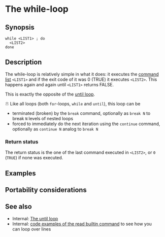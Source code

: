 # The while-loop

## Synopsis

    while <LIST1> ; do
      <LIST2>
    done

## Description

The while-loop is relatively simple in what it does: it executes the
[command list](syntax/basicgrammar.md#lists) `<LIST1>` and if the exit
code of it was 0 (TRUE) it executes `<LIST2>`. This happens again and
again until `<LIST1>` returns FALSE.

This is exactly the opposite of the [until
loop](syntax/ccmd/until_loop.md).

:!: Like all loops (both `for`-loops, `while` and `until`), this loop
can be

- terminated (broken) by the `break` command, optionally as `break N` to
  break `N` levels of nested loops
- forced to immediately do the next iteration using the `continue`
  command, optionally as `continue N` analog to `break N`

### Return status

The return status is the one of the last command executed in `<LIST2>`,
or `0` (`TRUE`) if none was executed.

## Examples

## Portability considerations

## See also

- Internal: [The until loop](syntax/ccmd/until_loop.md)
- Internal: [code examples of the read builtin
  command](commands/builtin/read.md#code_examples) to see how you can loop
  over lines
